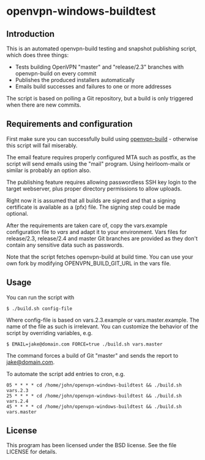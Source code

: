 # openvpn-windows-buildtest

## Introduction

This is an automated openvpn-build testing and snapshot publishing script, which 
does three things:

- Tests building OpenVPN "master" and "release/2.3" branches with openvpn-build on every commit
- Publishes the produced installers automatically
- Emails build successes and failures to one or more addresses

The script is based on polling a Git repository, but a build is only triggered 
when there are new commits.

## Requirements and configuration

First make sure you can successfully build using 
[openvpn-build](https://github.com/OpenVPN/openvpn-build.git) - otherwise this 
script will fail miserably.

The email feature requires properly configured MTA such as postfix, as the
script will send emails using the "mail" program. Using heirloom-mailx or
similar is probably an option also.

The publishing feature requires allowing passwordless SSH key login to the
target webserver, plus proper directory permissions to allow uploads.

Right now it is assumed that all builds are signed and that a signing 
certificate is available as a (pfx) file. The signing step could be made 
optional.

After the requirements are taken care of, copy the vars.example configuration
file to _vars_ and adapt it to your environment. Vars files for release/2.3,
release/2.4 and master Git branches are provided as they don't contain any
sensitive data such as passwords.

Note that the script fetches openvpn-build at build time. You can use your own 
fork by modifying OPENVPN_BUILD_GIT_URL in the vars file.

## Usage

You can run the script with

    $ ./build.sh config-file

Where config-file is based on vars.2.3.example or vars.master.example. The name 
of the file as such is irrelevant. You can customize the behavior of the script
by overriding variables, e.g.

    $ EMAIL=jake@domain.com FORCE=true ./build.sh vars.master

The command forces a build of Git "master" and sends the report to
jake@domain.com.

To automate the script add entries to cron, e.g.

    05 * * * * cd /home/john/openvpn-windows-buildtest && ./build.sh vars.2.3
    25 * * * * cd /home/john/openvpn-windows-buildtest && ./build.sh vars.2.4
    45 * * * * cd /home/john/openvpn-windows-buildtest && ./build.sh vars.master

## License

This program has been licensed under the BSD license. See the file LICENSE for 
details.
